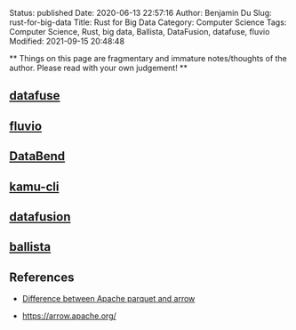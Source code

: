 Status: published
Date: 2020-06-13 22:57:16
Author: Benjamin Du
Slug: rust-for-big-data
Title: Rust for Big Data
Category: Computer Science
Tags: Computer Science, Rust, big data, Ballista, DataFusion, datafuse, fluvio
Modified: 2021-09-15 20:48:48

**
Things on this page are fragmentary and immature notes/thoughts of the author.
Please read with your own judgement!
**

## [datafuse](https://github.com/datafuselabs/datafuse)

## [fluvio](https://github.com/infinyon/fluvio)

## [DataBend](https://github.com/datafuselabs/databend)

## [kamu-cli](https://github.com/kamu-data/kamu-cli)

## [datafusion](https://github.com/apache/arrow/tree/e33fec73fdbe395baae6899fe1a4eb2e4f46705f/rust/datafusion)

## [ballista](https://github.com/ballista-compute/ballista)

## References

- [Difference between Apache parquet and arrow](https://stackoverflow.com/questions/56472727/difference-between-apache-parquet-and-arrow)

- https://arrow.apache.org/
